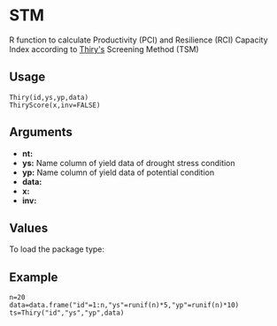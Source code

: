 STM
=====

R function to calculate Productivity (PCI) and Resilience (RCI) Capacity Index according to [Thiry's](https://doi.org/10.1093/jxb/erw330) Screening Method (TSM)

Usage
-----
```{r eval=F}
Thiry(id,ys,yp,data)
ThiryScore(x,inv=FALSE)
```
Arguments
-----
- **nt:**
- **ys:** Name column of yield data of drought stress condition 
- **yp:** Name column of yield data of potential condition
- **data:**
- **x:**
- **inv:**

Values
-----
To load the package type:

Example
-----
```{r eval=F}
n=20
data=data.frame("id"=1:n,"ys"=runif(n)*5,"yp"=runif(n)*10)
ts=Thiry("id","ys","yp",data)
```
